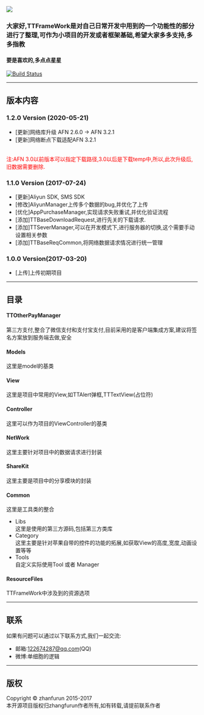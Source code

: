 ![](/SourceFile/Default.png)
### 大家好,TTFrameWork是对自己日常开发中用到的一个功能性的部分进行了整理,可作为小项目的开发或者框架基础,希望大家多多支持,多多指教</br>
#### 要是喜欢的,多点点星星

[![Build Status](https://travis-ci.org/zhangfurun/TT.svg?branch=master)](https://travis-ci.org/zhangfurun/TT)

---
## 版本内容

### 1.2.0 Version (2020-05-21)
* [更新]网络库升级 AFN 2.6.0 -> AFN 3.2.1
* [更新]网络断点下载适配AFN 3.2.1
<br>
<font color="red">注:AFN 3.0以前版本可以指定下载路径,3.0以后是下载temp中,所以,此次升级后,旧数据需要删除.</font>

### 1.1.0 Version (2017-07-24)
* [更新]Aliyun SDK, SMS SDK
* [修改]AliyunManager上传多个数据的bug,并优化了上传
* [优化]AppPurchaseManager,实现请求失败重试,并优化验证流程
* [添加]TTBaseDownloadRequest,进行先关的下载请求.
* [添加]TTSeverManager,可以在开发模式下,进行服务器的切换,这个需要手动设置相关参数
* [添加]TTBaseReqCommon,将网络数据请求情况进行统一管理

### 1.0.0 Version(2017-03-20)
* [上传]上传初期项目

---
## 目录
#### TTOtherPayManager
第三方支付,整合了微信支付和支付宝支付,目前采用的是客户端集成方案,建议将签名方案放到服务端去做,安全
#### Models
这里是model的基类
#### View
这里是项目中常用的View,如TTAlert弹框,TTTextView(占位符)

#### Controller
这里可以作为项目的ViewController的基类

#### NetWork
这里主要针对项目中的数据请求进行封装
#### ShareKit
这里主要是项目中的分享模块的封装

#### Common
这里是工具类的整合</br>
* Libs</br>
这里是使用的第三方源码,包括第三方类库
* Category</br>
这里主要是针对苹果自带的控件的功能的拓展,如获取View的高度,宽度,动画设置等等
* Tools</br>
自定义实际使用Tool 或者 Manager
#### ResourceFiles
TTFrameWork中涉及到的资源选项

---
## 联系
如果有问题可以通过以下联系方式,我们一起交流:
* 邮箱:122674287@qq.com(QQ)
* 微博:单细胞的逻辑

---
## 版权
Copyright © zhanfurun 2015-2017</br>
本开源项目版权归zhangfurun作者所有,如有转载,请提前联系作者
